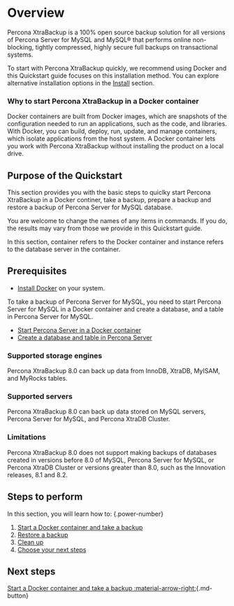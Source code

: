 # Overview

Percona XtraBackup is a 100% open source backup solution for all versions of Percona Server for MySQL and MySQL® that performs online non-blocking, tightly compressed, highly secure full backups on transactional systems.

To start with Percona XtraBackup quickly, we recommend using Docker and this Quickstart guide focuses on this installation method. You can explore alternative installation options in the [Install](installation.md) section.

### Why to start Percona XtraBackup in a Docker container

Docker containers are built from Docker images, which are snapshots of the configuration needed to run an applications, such as the code, and libraries. With Docker, you can build, deploy, run, update, and manage containers, which isolate applications from the host system. A Docker container lets you work with Percona XtraBackup without installing the product on a local drive.

## Purpose of the Quickstart

This section provides you with the basic steps to quiclky start Percona XtraBackup in a Docker continer, take a backup, prepare a backup and restore a backup of Percona Server for MySQL database.

You are welcome to change the names of any items in commands. If you do, the results may vary from those we provide in this Quickstart guide.

In this section, container refers to the Docker container and instance refers to the database server in the container.

## Prerequisites

* [Install Docker](https://docs.docker.com/engine/install/) on your system.

To take a backup of Percona Server for MySQL, you need to start Percona Server for MySQL in a Docker container and create a database, and a table in Percona Server for MySQL.

* [Start Percona Server in a Docker container](https://docs.percona.com/percona-server/8.0/quickstart-docker.html)
* [Create a database and table in Percona Server](https://docs.percona.com/percona-server/8.0/quickstart-database.html)

### Supported storage engines

Percona XtraBackup 8.0 can back up data from InnoDB, XtraDB, MyISAM, and MyRocks tables.

### Supported servers

Percona XtraBackup 8.0 can back up data stored on MySQL servers, Percona Server for MySQL, and Percona XtraDB Cluster.

### Limitations

Percona XtraBackup 8.0 does not support making backups of databases created in versions before 8.0 of MySQL, Percona Server for MySQL, or Percona XtraDB Cluster or versions greater than 8.0, such as the Innovation releases, 8.1 and 8.2.

## Steps to perform

In this section, you will learn how to:
{.power-number}

1. [Start a Docker container and take a backup](quickstart-docker.md)
2. [Restore a backup](quickstart-restore-backup.md)
3. [Clean up](quickstart-exit.md)
4. [Choose your next steps](quickstart-next-steps.md)

## Next steps

[Start a Docker container and take a backup :material-arrow-right:](quickstart-docker.md){.md-button}

